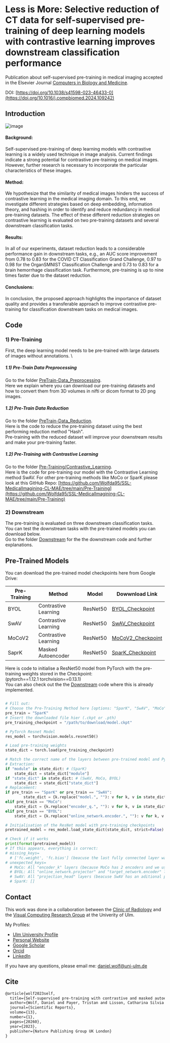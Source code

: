# Less is More: Selective reduction of CT data for self-supervised pre-training of deep learning models with contrastive learning improves downstream classification performance

Publication about self-supervised pre-training in medical imaging accepted in the Elsevier Journal [Computers in Biology and Medicine](https://www.sciencedirect.com/journal/computers-in-biology-and-medicine). 

DOI: [https://doi.org/10.1038/s41598-023-46433-0](https://doi.org/10.1016/j.compbiomed.2024.109242)

## Introduction
![image](https://github.com/user-attachments/assets/445bc797-62b9-472f-8173-518c0e042d86)

#### Background:
Self-supervised pre-training of deep learning models with contrastive learning is a widely used technique in image analysis. Current findings indicate a strong potential for contrastive pre-training on medical images. However, further research is necessary to incorporate the particular characteristics of these images.
#### Method:
We hypothesize that the similarity of medical images hinders the success of contrastive learning in the medical imaging domain. To this end, we investigate different strategies based on deep embedding, information theory, and hashing in order to identify and reduce redundancy in medical pre-training datasets. The effect of these different reduction strategies on contrastive learning is evaluated on two pre-training datasets and several downstream classification tasks.
#### Results:
In all of our experiments, dataset reduction leads to a considerable performance gain in downstream tasks, e.g., an AUC score improvement from 0.78 to 0.83 for the COVID CT Classification Grand Challenge, 0.97 to 0.98 for the OrganSMNIST Classification Challenge and 0.73 to 0.83 for a brain hemorrhage classification task. Furthermore, pre-training is up to nine times faster due to the dataset reduction.
#### Conclusions:
In conclusion, the proposed approach highlights the importance of dataset quality and provides a transferable approach to improve contrastive pre-training for classification downstream tasks on medical images.

## Code 

### 1) Pre-Training
First, the deep learning model needs to be pre-trained with large datasets of images without annotations. \

##### 1.1) Pre-Train Data Preprocessing
Go to the folder [PreTrain-Data_Preprocessing](https://github.com/Wolfda95/Less_is_More/tree/main/PreTrain-Data_Preprocessing). \
Here we explain where you can download our pre-training datasets and how to convert them from 3D volumes in nifti or dicom format to 2D png images.

##### 1.2) Pre-Train Data Reduction
Go to the folder [PreTrain-Data_Reduction](https://github.com/Wolfda95/Less_is_More/tree/main/PreTrain-Data_Reduction). \
Here is the code to reduce the pre-training dataset using the best performing reduction method "Hash". \
Pre-training with the reduced dataset will improve your downstream results and make your pre-training faster. 

##### 1.2) Pre-Training with Contrastive Learning
Go to the folder [Pre-Training/Contrastive_Learning](https://github.com/Wolfda95/Less_is_More/tree/main/Pre-Training/Contrastive_Learning). \
Here is the code for pre-training our model with the Contrastive Learning method SwAV. 
For other pre-training methods like MoCo or SparK please look at this GitHub Repo: [https://github.com/Wolfda95/SSL-MedicalImagining-CL-MAE/tree/main/Pre-Training](https://github.com/Wolfda95/SSL-MedicalImagining-CL-MAE/tree/main/Pre-Training)

### 2) Downstream
The pre-training is evaluated on three downstream classification tasks. \
You can test the downstream tasks with the pre-trained models you can download below. \
Go to the folder [Downstream](https://github.com/Wolfda95/SSL-MedicalImagining-CL-MAE/tree/main/Downstream) for the the downstream code and further explanations.

## Pre-Trained Models 
You can download the pre-trained model checkpoints here from Google Drive:


| Pre-Training  | Method                | Model       |Dowwnload Link |
| ------------- | -------------         |------------ | ------------  |
| BYOL          | Contrastive Learning  | ResNet50    |[BYOL_Checkpoint](https://drive.google.com/uc?export=download&id=1eBZYl1rXkKJxz42Wu75uzb1kLg8FTv1H)              |
| SwAV          | Contrastive Learning  | ResNet50    |[SwAV_Checkpoint](https://drive.google.com/uc?export=download&id=11OWRzifq_BXrcFMZ13H0HwS4UGcaiAn_)               |
| MoCoV2        | Contrastive Learning  | ResNet50    |[MoCoV2_Checkpoint](https://drive.google.com/uc?export=download&id=1hUr_6XdYxjB66ZYEGTqE7b8I88IN9a1l)            | 
| SaprK         | Masked Autoencoder    | ResNet50    |[SparK_Checkpoint](https://drive.google.com/uc?export=download&id=1kYFS67jH9s8kAmhNyf5wlRj_Gh9vTK_H)               |


Here is code to initialise a ResNet50 model from PyTorch with the pre-training weights stored in the Checkpoint:  \
(pytorch==1.12.1 torchvision==0.13.1) \
You can also check out the the [Downstream](https://github.com/Wolfda95/SSL-MedicalImagining-CL-MAE/tree/main/Downstream) code where this is already implemented.

```python

# Fill out: 
# Choose the Pre-Training Method here [options: "SparK", "SwAV", "MoCo", "BYOL"]
pre_train = "SparK"
# Insert the downloaded file hier (.ckpt or .pth) 
pre_training_checkpoint = "/path/to/download/model.ckpt"

# PyTorch Resnet Model
res_model = torchvision.models.resnet50()

# Load pre-training weights
state_dict = torch.load(pre_training_checkpoint)

# Match the correct name of the layers between pre-trained model and PyTorch ResNet
# Extraction:
if "module" in state_dict: # (SparK)
    state_dict = state_dict["module"] 
if "state_dict" in state_dict: # (SwAV, MoCo, BYOL) 
    state_dict = state_dict["state_dict"]
# Replacement: 
if pre_train == "SparK" or pre_train == "SwAV":
        state_dict = {k.replace("model.", ""): v for k, v in state_dict.items()}  
elif pre_train == "MoCo":
    state_dict = {k.replace("encoder_q.", ""): v for k, v in state_dict.items()} 
elif pre_train == "BYOL":
    state_dict = {k.replace("online_network.encoder.", ""): v for k, v in state_dict.items()}

# Initialisation of the ResNet model with pre-training checkpoints
pretrained_model = res_model.load_state_dict(state_dict, strict=False)

# Check if it works
print(format(pretrained_model))
# If this appears, everything is correct: 
# missing_keys=
  # ['fc.weight', 'fc.bias'] (beacuse the last fully connected layer was not pre-trained) 
# unexpected_keys= 
  # MoCo: All "encoder_k" layers (because MoCo has 2 encoders and we use only encoder_q)
  # BYOL: All "online_network.projector" and "target_network.encoder" layers (because BYOL has 2 encoders and we only the online_network.encoder)
  # SwAV: All "projection_head" layers (beacuse SwAV has an aditional projection head for the online clustering) 
  # SparK: []

```

## Contact
This work was done in a collaboration between the [Clinic of Radiology](https://www.uniklinik-ulm.de/radiologie-diagnostische-und-interventionelle.html) and the [Visual Computing Research Group](https://viscom.uni-ulm.de/) at the Univerity of Ulm.

My Profiles: 
- [Ulm University Profile](https://viscom.uni-ulm.de/members/daniel-wolf/)
- [Personal Website](https://wolfda95.github.io/)
- [Google Scholar](https://scholar.google.de/citations?hl=de&user=vqKsXwgAAAAJ)
- [Orcid](https://orcid.org/0000-0002-8584-5189)
- [LinkedIn](https://www.linkedin.com/in/wolf-daniel/)

If you have any questions, please email me:
[daniel.wolf@uni-ulm.de](mailto:daniel.wolf@uni-ulm.de)

## Cite
```latex
@article{wolf2023self,
  title={Self-supervised pre-training with contrastive and masked autoencoder methods for dealing with small datasets in deep learning for medical imaging},
  author={Wolf, Daniel and Payer, Tristan and Lisson, Catharina Silvia and Lisson, Christoph Gerhard and Beer, Meinrad and G{\"o}tz, Michael and Ropinski, Timo},
  journal={Scientific Reports},
  volume={13},
  number={1},
  pages={20260},
  year={2023},
  publisher={Nature Publishing Group UK London}
}
```
